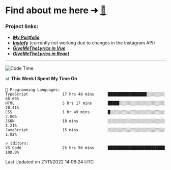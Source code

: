# Find about me here ➜ [🧑](https://pauabella.dev)

### Project links:
- ***[My Portfolio](https://pauabella.dev)***
- ***[Instafy](https://instafy.me)*** (currently not working due to changes in the Instagram API)
- ***[GiveMeTheLyrics in Vue](https://lyrics.pauabella.dev)***
- ***[GiveMeTheLyrics in React](https://pauabella.dev/GiveMeTheLyrics)***

---
<!--START_SECTION:waka-->
![Code Time](http://img.shields.io/badge/Code%20Time-1%2C662%20hrs%2057%20mins-blue)

📊 **This Week I Spent My Time On** 

```text
💬 Programming Languages: 
TypeScript               17 hrs 48 mins      █████████████████░░░░░░░░   68.66% 
HTML                     5 hrs 17 mins       █████░░░░░░░░░░░░░░░░░░░░   20.41% 
CSS                      1 hr 49 mins        █░░░░░░░░░░░░░░░░░░░░░░░░   7.06% 
JSON                     18 mins             ░░░░░░░░░░░░░░░░░░░░░░░░░   1.21% 
JavaScript               15 mins             ░░░░░░░░░░░░░░░░░░░░░░░░░   1.02%

🔥 Editors: 
VS Code                  25 hrs 56 mins      █████████████████████████   100.0%

```


 Last Updated on 21/11/2022 14:06:24 UTC
<!--END_SECTION:waka-->
